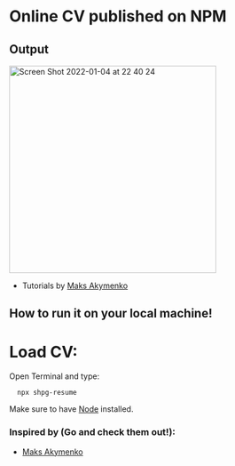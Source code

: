 # Online CV published on NPM

## Output
<img width="373" alt="Screen Shot 2022-01-04 at 22 40 24" src="https://user-images.githubusercontent.com/70539478/148171986-226d6a9d-55ff-4698-b9f9-989e5272a170.png">

- Tutorials by [Maks Akymenko](https://css-tricks.com/how-to-build-your-resume-on-npm/)
## How to run it on your local machine!

# Load CV: 
Open Terminal and type:

```
  npx shpg-resume
```

Make sure to have [Node](https://www.npmjs.com/get-npm) installed.

### Inspired by (Go and check them out!):
- [Maks Akymenko](https://github.com/maximakymenko/maks-npm-resume)
